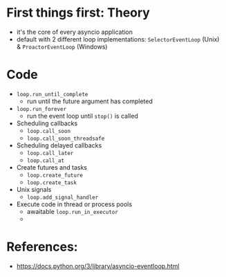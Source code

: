 # First things first: Theory

- it's the core of every asyncio application
- default with 2 different loop implementations: `SelectorEventLoop` (Unix) & `ProactorEventLoop` (Windows)

# Code

- `loop.run_until_complete`
  - run until the future argument has completed
- `loop.run_forever`
  - run the event loop until `stop()` is called
- Scheduling callbacks
  - `loop.call_soon`
  - `loop.call_soon_threadsafe`
- Scheduling delayed callbacks
  - `loop.call_later`
  - `loop.call_at`
- Create futures and tasks
  - `loop.create_future`
  - `loop.create_task`
- Unix signals
  - `loop.add_signal_handler`
- Execute code in thread or process pools
  - awaitable `loop.run_in_executor`
  - 

# References:
- https://docs.python.org/3/library/asyncio-eventloop.html